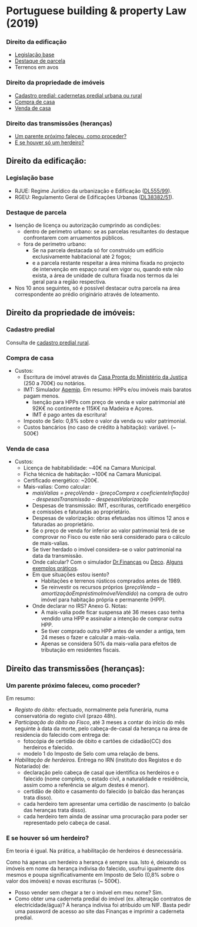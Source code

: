 # Portuguese building & property Law (2019)

### Direito da edificação

- [Legislação base](#legislação-base)
- [Destaque de parcela](#destaque-de-parcela)
- Terrenos em avos

### Direito da propriedade de imóveis

- [Cadastro predial: cadernetas predial urbana ou rural](#cadastro-predial)
- [Compra de casa](#compra-de-casa)
- [Venda de casa](#venda-de-casa)

### Direito das transmissões (heranças)

- [Um parente próximo faleceu, como proceder?](#um-parente-próximo-faleceu-como-proceder)
- [E se houver só um herdeiro?](#e-se-houver-só-um-herdeiro)




## Direito da edificação:

### Legislação base

- RJUE: Regime Jurídico da urbanização e Edificação ([DL555/99](http://www.pgdlisboa.pt/leis/lei_mostra_articulado.php?nid=625&tabela=leis)).
- RGEU: Regulamento Geral de Edificações Urbanas ([DL38382/51](http://www.pgdlisboa.pt/leis/lei_mostra_articulado.php?nid=1217&tabela=leis)).


### Destaque de parcela

- Isenção de licença ou autorização cumprindo as condições:
	- dentro de perimetro urbano: se as parcelas resultantes do destaque confrontarem com arruamentos públicos.
	- fora de perimetro urbano:
		- Se na parcela destacada só for construído um edifício exclusivamente habitacional até 2 fogos;
		- e a parcela restante respeitar a área mínima fixada no projecto de intervenção em espaço rural em vigor ou, quando este não exista, a área de unidade de cultura fixada nos termos da lei geral para a região respectiva.
- Nos 10 anos seguintes, só é possível destacar outra parcela na área correspondente ao prédio originário através de loteamento.




## Direito da propriedade de imóveis:

### Cadastro predial

Consulta de [cadastro predial rural](http://www.dgterritorio.pt/cadastro/cadastro_geometrico_da_propriedade_rustica__cgpr_/consultar_seccoes_cadastrais/).


### Compra de casa

- Custos:
	- Escritura de imóvel através da [Casa Pronta do Ministério da Justiça](https://www.casapronta.pt/CasaPronta/conteudos/postos_atendimento.jsp) (250 a 700€) ou notários.
	- IMT: Simulador [Apemip](http://apemip.info/info/IMT.cfm). Em resumo: HPPs e/ou imóveis mais baratos pagam menos.
		- Isenção para HPPs com preço de venda e valor patrimonial até 92K€ no continente e 115K€ na Madeira e Açores.
		- IMT é pago antes da escritura!
	- Imposto de Selo: 0,8% sobre o valor da venda ou valor patrimonial.
	- Custos bancários (no caso de crédito à habitação): variável. (~ 500€)




### Venda de casa

- Custos:
	- Licença de habitabilidade: ~40€ na Camara Municipal.
	- Ficha técnica de habitação: ~100€ na Camara Municipal.
	- Certificado energético: ~200€.
	- Mais-valias: Como calcular:
		- *maisValias = preçoVenda - (preçoCompra x coeficienteInflação) - despesasTransmissão – despesasValorização*
		- Despesas de transmissão: IMT, escrituras, certificado energético e comissões e faturadas ao proprietário.
		- Despesas de valorização: obras efetuadas nos últimos 12 anos e faturadas ao proprietário.
		- Se o preço de venda for inferior ao valor patrimonial terá de se comprovar no Fisco ou este não será considerado para o cálculo de mais-valias.
		- Se tiver herdado o imóvel considera-se o valor patrimonial na data da transmissão.
		- Onde calcular? Com o simulador [Dr.Finanças](https://www.doutorfinancas.pt/calculadora-de-mais-valias-imoveis/) ou [Deco](https://www.deco.proteste.pt/casa/comprar-vender-casa/simule-e-poupe/quanto-pago-ao-fisco-pela-venda-da-minha-casa). [Alguns exemplos práticos](https://www.doutorfinancas.pt/irs/irs-mais-valias-em-imoveis-e-exclusao-de-tributacao/).
		- Em que situações estou isento?
			- Habitações e terrenos rústicos comprados antes de 1989.
			- Se reinvestir os recursos próprios (*preçoVenda – amortizaçãoEmpréstimoImóvelVendido*) na compra de outro imóvel para habitação própria e permanente (HPP).
		- Onde declarar no IRS? Anexo G. Notas:
			- A mais-valia pode ficar suspensa até 36 meses caso tenha vendido uma HPP e assinalar a intenção de comprar outra HPP.
			- Se tiver comprado outra HPP antes de vender a antiga, tem 24 meses o fazer e calcular a mais-valia.
			- Apenas se considera 50% da mais-valia para efeitos de tributação em residentes fiscais.




## Direito das transmissões (heranças):

### Um parente próximo faleceu, como proceder?

Em resumo:

- *Registo do óbito:* efectuado, normalmente pela funerária, numa conservatória do registo civil (prazo 48h).
- *Participação do óbito ao Fisco*, até 3 meses a contar do início do mês seguinte à data da morte, pelo cabeça-de-casal da herança na área de residencia do falecido com entrega de:
	- fotocópia de certidão de óbito e cartões de cidadão(CC) dos herdeiros e falecido.
	- modelo 1 do Imposto de Selo com uma relação de bens.
- *Habilitação de herdeiros.* Entrega no IRN (instituto dos Registos e do Notariado) de:
	- declaração pelo cabeça de casal que identifica os herdeiros e o falecido (nome completo, o estado civil, a naturalidade e residência, assim como a referência se algum destes é menor).
	- certidão de óbito e casamento do falecido (o balcão das heranças trata disso).
	- cada herdeiro tem apresentar uma certidão de nascimento (o balcão das heranças trata disso).
	- cada herdeiro tem ainda de assinar uma procuração para poder ser representado pelo cabeça de casal.


### E se houver só um herdeiro?

Em teoria é igual. Na prática, a habilitação de herdeiros é desnecessária.

Como há apenas um herdeiro a herança é sempre sua. Isto é, deixando os imóveis em nome da herança indivisa do falecido, usufrui igualmente dos mesmos e poupa significativamente em Imposto de Selo (0,8% sobre o valor dos imóveis) e novas escrituras (~ 500€).

- Posso vender sem chegar a ter o imóvel em meu nome? Sim.
- Como obter uma caderneta predial do imóvel (ex. alteração contratos de electricidade/água)? À herança indivisa foi atribuido um NIF. Basta pedir uma password de acesso ao site das Finanças e imprimir a caderneta predial.